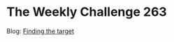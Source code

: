 # The Weekly Challenge 263

Blog: [Finding the target](https://dev.to/simongreennet/finding-the-target-26em)
